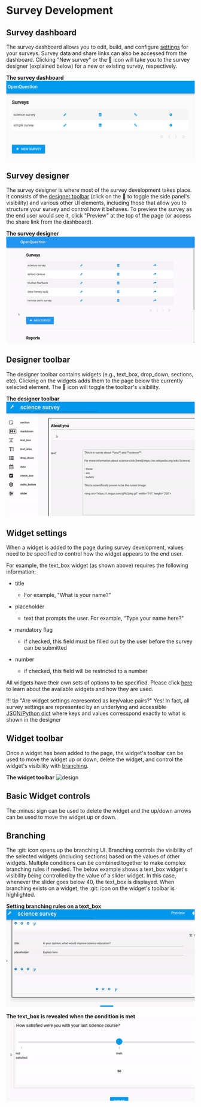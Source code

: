 # Survey Development

## Survey dashboard
The survey dashboard allows you to edit, build, and configure [settings](settings.md) for your surveys. 
Survey data and share links can also be accessed from the dashboard. Clicking "New survey"
or the :pencil: icon will take you to the survey designer (explained below) for a new or
existing survey, respectively.

**The survey dashboard**
![dash](img/dash.png)

## Survey designer
The survey designer is where most of the survey development takes place. It consists of the 
[designer toolbar](survey_dev.md#designer-toolbar) (click on the :wrench: to 
toggle the side panel's visibility) and various other
UI elements, including those that allow you to structure 
your survey and control how it behaves. To preview the survey as the end user would see it,
click "Preview" at the top of the page (or access the share link from the dashboard).

**The survey designer**
![design](img/design.gif)

## Designer toolbar
The designer toolbar contains widgets (e.g., text_box, drop_down, sections, etc). Clicking on the widgets 
adds them to the page below the currently selected element. The :wrench: icon will toggle the
toolbar's visibility.

**The designer toolbar**
![design](img/des_tool.gif)

## Widget settings
When a widget is added to the page during survey development, values need to be specified
to control how the widget appears to the end user.

For example, the text_box widget (as shown above) requires the following information:

- title 
    - For example, "What is your name?"
    
- placeholder 
    - text that prompts the user. For example, "Type your name here?"
   
- mandatory flag
    - if checked, this field must be filled out by the user before the survey can be submitted
    
- number
    - if checked, this field will be restricted to a number
    
All widgets have their own sets of options to be specified. Please click [here](widgets.md) 
to learn about the available widgets and how they are used.

!!! tip "Are widget settings represented as key/value pairs?"
    Yes! In fact, all survey settings are represented by an underlying 
    and accessible [JSON/Python dict](as_json.md) where keys and values
    corresspond exactly to what is shown in the designer

## Widget toolbar
Once a widget has been added to the page, the widget's toolbar can be used to move the widget up or down,
delete the widget, and control the widget's visibility with [branching](survey_dev.md#branching).

**The widget toolbar**
![design](img/wid_tool.gif)

## Basic Widget controls
The :minus: sign can be used to delete the widget and the up/down arrows can be used
to move the widget up or down.

## Branching
The :git: icon opens up the branching UI. Branching controls the visibility
of the selected widgets (including sections) based on the values of other widgets.
Multiple conditions can be combined together to make complex branching rules if needed.
The below example shows a text_box widget's visibility being controlled by the 
value of a slider widget. In this case, whenever the slider goes below 40, 
the text_box is displayed. When branching exists on a widget, the :git: icon
on the widget's toolbar is highlighted. 

**Setting branching rules on a text_box**
![bran_rule](img/bran_ui.gif)

**The text_box is revealed when the condition is met**
![bran_proof](img/bran_proof.gif)
